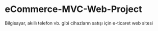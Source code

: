 # eCommerce-MVC-Web-Project
Bilgisayar, akıllı telefon vb. gibi cihazların satışı için e-ticaret web sitesi
